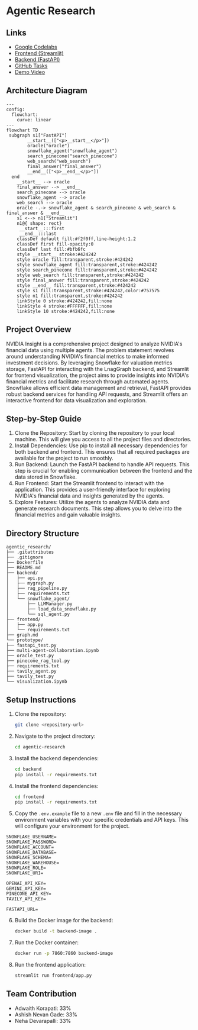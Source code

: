 # Agentic Research

## Links

- [Google Codelabs](https://codelabs-preview.appspot.com/?file_id=16qMm5yUQzbz1FciKKSyXi8J2G2Up5jF7UyNY3O-FjUo#0)
- [Frontend (Streamlit)](https://nvidia-insight.streamlit.app)
- [Backend (FastAPI)](https://nevchris242-agentic-research.hf.space)
- [GitHub Tasks](https://github.com/users/AshishNevan/projects/3)
- [Demo Video]()

## Architecture Diagram

```mermaid
---
config:
  flowchart:
    curve: linear
---
flowchart TD
 subgraph s1["FastAPI"]
        __start__(["<p>__start__</p>"])
        oracle("oracle")
        snowflake_agent("snowflake_agent")
        search_pinecone("search_pinecone")
        web_search("web_search")
        final_answer("final_answer")
        __end__(["<p>__end__</p>"])
  end
    __start__ --> oracle
    final_answer --> __end__
    search_pinecone --> oracle
    snowflake_agent --> oracle
    web_search --> oracle
    oracle -.-> snowflake_agent & search_pinecone & web_search & final_answer & __end__
    s1 <--> n1["Streamlit"]
    n1@{ shape: rect}
     __start__:::first
     __end__:::last
    classDef default fill:#f2f0ff,line-height:1.2
    classDef first fill-opacity:0
    classDef last fill:#bfb6fc
    style __start__ stroke:#424242
    style oracle fill:transparent,stroke:#424242
    style snowflake_agent fill:transparent,stroke:#424242
    style search_pinecone fill:transparent,stroke:#424242
    style web_search fill:transparent,stroke:#424242
    style final_answer fill:transparent,stroke:#424242
    style __end__ fill:transparent,stroke:#424242
    style s1 fill:transparent,stroke:#424242,color:#757575
    style n1 fill:transparent,stroke:#424242
    linkStyle 0 stroke:#424242,fill:none
    linkStyle 4 stroke:#FFFFFF,fill:none
    linkStyle 10 stroke:#424242,fill:none
```

## Project Overview

NVIDIA Insight is a comprehensive project designed to analyze NVIDIA's financial data using multiple agents. The problem statement revolves around understanding NVIDIA's financial metrics to make informed investment decisions. By leveraging Snowflake for valuation metrics storage, FastAPI for interacting with the LnagGraph backend, and Streamlit for frontend visualization, the project aims to provide insights into NVIDIA's financial metrics and facilitate research through automated agents. Snowflake allows efficient data management and retrieval, FastAPI provides robust backend services for handling API requests, and Streamlit offers an interactive frontend for data visualization and exploration.

## Step-by-Step Guide

1. Clone the Repository: Start by cloning the repository to your local machine. This will give you access to all the project files and directories.
2. Install Dependencies: Use pip to install all necessary dependencies for both backend and frontend. This ensures that all required packages are available for the project to run smoothly.
3. Run Backend: Launch the FastAPI backend to handle API requests. This step is crucial for enabling communication between the frontend and the data stored in Snowflake.
4. Run Frontend: Start the Streamlit frontend to interact with the application. This provides a user-friendly interface for exploring NVIDIA's financial data and insights generated by the agents.
5. Explore Features: Utilize the agents to analyze NVIDIA data and generate research documents. This step allows you to delve into the financial metrics and gain valuable insights.

## Directory Structure

```
agentic_research/
├── .gitattributes
├── .gitignore
├── Dockerfile
├── README.md
├── backend/
│   ├── api.py
│   ├── mygraph.py
│   ├── rag_pipeline.py
│   ├── requirements.txt
│   └── snowflake_agent/
│       ├── LLMManager.py
│       ├── load_data_snowflake.py
│       └── sql_agent.py
├── frontend/
│   ├── app.py
│   └── requirements.txt
├── graph.md
└── prototype/
├── fastapi_test.py
├── multi-agent-collaboration.ipynb
├── oracle_test.py
├── pinecone_rag_tool.py
├── requirements.txt
├── tavily_agent.py
├── tavily_test.py
└── visualization.ipynb
```

## Setup Instructions

1. Clone the repository:
   ```bash
   git clone <repository-url>
   ```
2. Navigate to the project directory:
   ```bash
   cd agentic-research
   ```
3. Install the backend dependencies:
   ```bash
   cd backend
   pip install -r requirements.txt
   ```
4. Install the frontend dependencies:
   ```bash
   cd frontend
   pip install -r requirements.txt
   ```
5. Copy the `.env.example` file to a new `.env` file and fill in the necessary environment variables with your specific credentials and API keys. This will configure your environment for the project.

```
SNOWFLAKE_USERNAME=
SNOWFLAKE_PASSWORD=
SNOWFLAKE_ACCOUNT=
SNOWFLAKE_DATABASE=
SNOWFLAKE_SCHEMA=
SNOWFLAKE_WAREHOUSE=
SNOWFLAKE_ROLE=
SNOWFLAKE_URI=

OPENAI_API_KEY=
GEMINI_API_KEY=
PINECONE_API_KEY=
TAVILY_API_KEY=

FASTAPI_URL=
```

6. Build the Docker image for the backend:
   ```bash
   docker build -t backend-image .
   ```
7. Run the Docker container:
   ```bash
   docker run -p 7860:7860 backend-image
   ```
8. Run the frontend application:
   ```bash
   streamlit run frontend/app.py
   ```

## Team Contribution

- Adwaith Korapati: 33%
- Ashish Nevan Gade: 33%
- Neha Devarapalli: 33%

